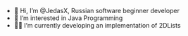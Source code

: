 - 👋 Hi, I’m @JedasX, Russian software beginner developer
- 👀 I’m interested in Java Programming
- 👨‍💻 I’m currently developing an implementation of 2DLists

<!---
JedasX/JedasX is a ✨ special ✨ repository because its `README.md` (this file) appears on your GitHub profile.
You can click the Preview link to take a look at your changes.
--->
